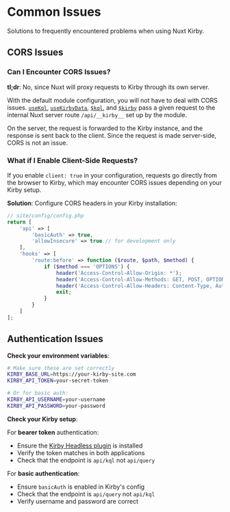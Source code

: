 # Common Issues

Solutions to frequently encountered problems when using Nuxt Kirby.

## CORS Issues

### Can I Encounter CORS Issues?

**tl;dr**: No, since Nuxt will proxy requests to Kirby through its own server.

With the default module configuration, you will not have to deal with CORS issues. [`useKql`](/api/use-kql), [`useKirbyData`](/api/use-kirby-data), [`$kql`](/api/kql), and [`$kirby`](/api/kirby) pass a given request to the internal Nuxt server route `/api/__kirby__` set up by the module.

On the server, the request is forwarded to the Kirby instance, and the response is sent back to the client. Since the request is made server-side, CORS is not an issue.

### What if I Enable Client-Side Requests?

If you enable `client: true` in your configuration, requests go directly from the browser to Kirby, which may encounter CORS issues depending on your Kirby setup.

**Solution**: Configure CORS headers in your Kirby installation:

```php
// site/config/config.php
return [
    'api' => [
        'basicAuth' => true,
        'allowInsecure' => true // for development only
    ],
    'hooks' => [
        'route:before' => function ($route, $path, $method) {
            if ($method === 'OPTIONS') {
                header('Access-Control-Allow-Origin: *');
                header('Access-Control-Allow-Methods: GET, POST, OPTIONS');
                header('Access-Control-Allow-Headers: Content-Type, Authorization');
                exit;
            }
        }
    ]
];
```

## Authentication Issues

**Check your environment variables**:

```bash
# Make sure these are set correctly
KIRBY_BASE_URL=https://your-kirby-site.com
KIRBY_API_TOKEN=your-secret-token

# Or for basic auth:
KIRBY_API_USERNAME=your-username
KIRBY_API_PASSWORD=your-password
```

**Check your Kirby setup**:

For **bearer token** authentication:
- Ensure the [Kirby Headless plugin](https://kirby.tools/docs/headless/getting-started/) is installed
- Verify the token matches in both applications
- Check that the endpoint is `api/kql` not `api/query`

For **basic authentication**:
- Ensure `basicAuth` is enabled in Kirby's config
- Check that the endpoint is `api/query` not `api/kql`
- Verify username and password are correct
